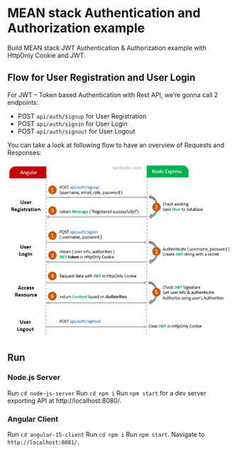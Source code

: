 # MEAN stack Authentication and Authorization example

Build MEAN stack JWT Authentication & Authorization example with HttpOnly Cookie and JWT.

## Flow for User Registration and User Login

For JWT – Token based Authentication with Rest API, we’re gonna call 2 endpoints:

- POST `api/auth/signup` for User Registration
- POST `api/auth/signin` for User Login
- POST `api/auth/signout` for User Logout

You can take a look at following flow to have an overview of Requests and Responses:

![mean-stack-authentication-authorization-flow](mean-stack-authentication-authorization-flow.png)

## Run

### Node.js Server

Run `cd node-js-server`
Run `cd npm i`
Run `npm start` for a dev server exporting API at http://localhost:8080/.

### Angular Client

Run `cd angular-15-client`
Run `cd npm i`
Run `npm start`. Navigate to `http://localhost:8081/`.
